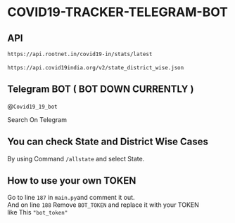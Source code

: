 # COVID19-TRACKER-TELEGRAM-BOT

## API
`https://api.rootnet.in/covid19-in/stats/latest`<br/><br/>
`https://api.covid19india.org/v2/state_district_wise.json`


## Telegram BOT ( BOT DOWN CURRENTLY )

@`Covid19_19_bot`

Search On Telegram

## You can check State and District Wise Cases
By using Command `/allstate` and select State.


## How to use your own TOKEN
Go to line `187` in `main.py`and comment it out.</br>
And on line `188` Remove `BOT_TOKEN` and replace it with your TOKEN </br>
like This `"bot_token"`
